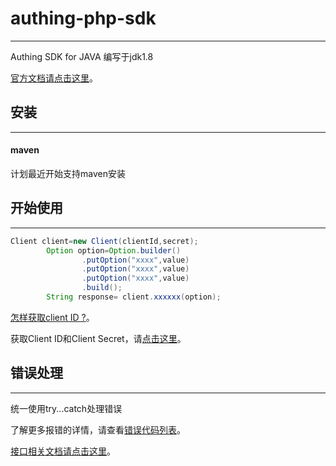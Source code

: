 # authing-php-sdk

----------

Authing SDK for JAVA 编写于jdk1.8

[官方文档请点击这里](https://docs.authing.cn)。

## 安装

----------

#### maven

计划最近开始支持maven安装

## 开始使用

----------

``` java
Client client=new Client(clientId,secret);
        Option option=Option.builder()
                .putOption("xxxx",value)
                .putOption("xxxx",value)
                .putOption("xxxx",value)
                .build();
        String response= client.xxxxxx(option);
```

[怎样获取client ID ?](https://docs.authing.cn/#/quick_start/howto)。

获取Client ID和Client Secret，请[点击这里](https://docs.authing.cn/#/quick_start/howto)。

## 错误处理

----------

统一使用try...catch处理错误

了解更多报错的详情，请查看[错误代码列表](https://docs.authing.cn/#/quick_start/error_code)。

[接口相关文档请点击这里](https://docs.authing.cn/#/user_service/add_user)。

